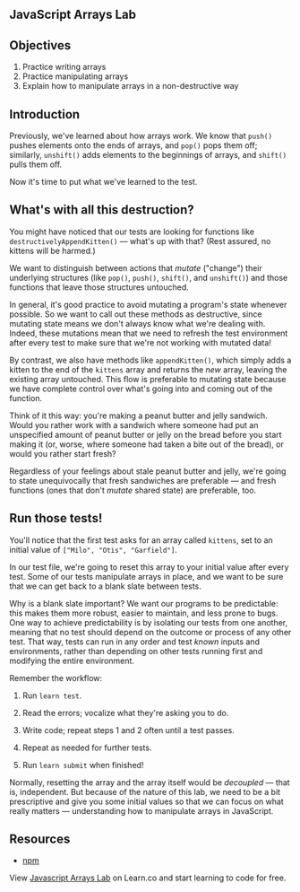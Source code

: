 
JavaScript Arrays Lab
---

## Objectives

1. Practice writing arrays
2. Practice manipulating arrays
3. Explain how to manipulate arrays in a non-destructive way

## Introduction

Previously, we've learned about how arrays work. We know that `push()` pushes elements onto the ends of arrays, and `pop()` pops them off; similarly, `unshift()` adds elements to the beginnings of arrays, and `shift()` pulls them off.

Now it's time to put what we've learned to the test.

## What's with all this destruction?

You might have noticed that our tests are looking for functions like `destructivelyAppendKitten()` — what's up with that? (Rest assured, no kittens will be harmed.)

We want to distinguish between actions that _mutate_ ("change") their underlying structures (like `pop()`, `push()`, `shift()`, and `unshift()`) and those functions that leave those structures untouched.

In general, it's good practice to avoid mutating a program's state whenever possible. So we want to call out these methods as destructive, since mutating state means we don't always know what we're dealing with. Indeed, these mutations mean that we need to refresh the test environment after every test to make sure that we're not working with mutated data!

By contrast, we also have methods like `appendKitten()`, which simply adds a kitten to the end of the `kittens` array and returns the _new_ array, leaving the existing array untouched. This flow is preferable to mutating state because we have complete control over what's going into and coming out of the function.

Think of it this way: you're making a peanut butter and jelly sandwich. Would you rather work with a sandwich where someone had put an unspecified amount of peanut butter or jelly on the bread before you start making it (or, worse, where someone had taken a bite out of the bread), or would you rather start fresh?

Regardless of your feelings about stale peanut butter and jelly, we're going to state unequivocally that fresh sandwiches are preferable — and fresh functions (ones that don't _mutate_ shared state) are preferable, too.

## Run those tests!

You'll notice that the first test asks for an array called `kittens`, set to an initial value of `["Milo", "Otis", "Garfield"]`.

In our test file, we're going to reset this array to your initial value after every test. Some of our tests manipulate arrays in place, and we want to be sure that we can get back to a blank slate between tests.

Why is a blank slate important? We want our programs to be predictable: this makes them more robust, easier to maintain, and less prone to bugs. One way to achieve predictability is by isolating our tests from one another, meaning that no test should depend on the outcome or process of any other test. That way, tests can run in any order and test _known_ inputs and environments, rather than depending on other tests running first and modifying the entire environment.

Remember the workflow:

1. Run `learn test`.

2. Read the errors; vocalize what they're asking you to do.

3. Write code; repeat steps 1 and 2 often until a test passes.

4. Repeat as needed for further tests.

5. Run `learn submit` when finished!

Normally, resetting the array and the array itself would be _decoupled_ — that is, independent. But because of the nature of this lab, we need to be a bit prescriptive and give you some initial values so that we can focus on what really matters — understanding how to manipulate arrays in JavaScript.

## Resources

- [npm](https://npmjs.org)

<p class='util--hide'>View <a href='https://learn.co/lessons/javascript-arrays-lab'>Javascript Arrays Lab</a> on Learn.co and start learning to code for free.</p>
